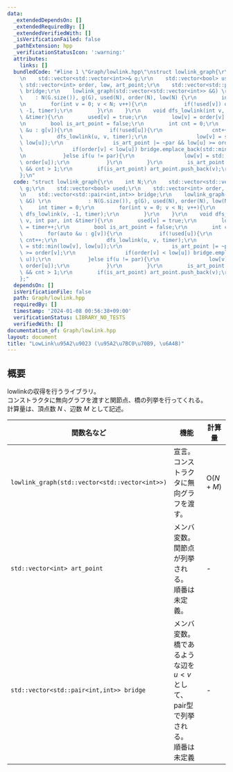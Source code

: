 ```yaml
---
data:
  _extendedDependsOn: []
  _extendedRequiredBy: []
  _extendedVerifiedWith: []
  _isVerificationFailed: false
  _pathExtension: hpp
  _verificationStatusIcon: ':warning:'
  attributes:
    links: []
  bundledCode: "#line 1 \"Graph/lowlink.hpp\"\nstruct lowlink_graph{\r\n    int N;\r\
    \n    std::vector<std::vector<int>>& g;\r\n    std::vector<bool> used;\r\n   \
    \ std::vector<int> order, low, art_point;\r\n    std::vector<std::pair<int,int>>\
    \ bridge;\r\n    lowlink_graph(std::vector<std::vector<int>> &G) \r\n        \
    \    : N(G.size()), g(G), used(N), order(N), low(N) {\r\n        int timer = 0;\r\
    \n        for(int v = 0; v < N; v++){\r\n            if(!used[v]) dfs_lowlink(v,\
    \ -1, timer);\r\n        }\r\n    }\r\n    void dfs_lowlink(int v, int par, int\
    \ &timer){\r\n        used[v] = true;\r\n        low[v] = order[v] = timer++;\r\
    \n        bool is_art_point = false;\r\n        int cnt = 0;\r\n        for(auto\
    \ &u : g[v]){\r\n            if(!used[u]){\r\n                cnt++;\r\n     \
    \           dfs_lowlink(u, v, timer);\r\n                low[v] = std::min(low[v],\
    \ low[u]);\r\n                is_art_point |= ~par && low[u] >= order[v];\r\n\
    \                if(order[v] < low[u]) bridge.emplace_back(std::minmax(v, u));\r\
    \n            }else if(u != par){\r\n                low[v] = std::min(low[v],\
    \ order[u]);\r\n            }\r\n        }\r\n        is_art_point |= par == -1\
    \ && cnt > 1;\r\n        if(is_art_point) art_point.push_back(v);\r\n    }\r\n\
    };\n"
  code: "struct lowlink_graph{\r\n    int N;\r\n    std::vector<std::vector<int>>&\
    \ g;\r\n    std::vector<bool> used;\r\n    std::vector<int> order, low, art_point;\r\
    \n    std::vector<std::pair<int,int>> bridge;\r\n    lowlink_graph(std::vector<std::vector<int>>\
    \ &G) \r\n            : N(G.size()), g(G), used(N), order(N), low(N) {\r\n   \
    \     int timer = 0;\r\n        for(int v = 0; v < N; v++){\r\n            if(!used[v])\
    \ dfs_lowlink(v, -1, timer);\r\n        }\r\n    }\r\n    void dfs_lowlink(int\
    \ v, int par, int &timer){\r\n        used[v] = true;\r\n        low[v] = order[v]\
    \ = timer++;\r\n        bool is_art_point = false;\r\n        int cnt = 0;\r\n\
    \        for(auto &u : g[v]){\r\n            if(!used[u]){\r\n               \
    \ cnt++;\r\n                dfs_lowlink(u, v, timer);\r\n                low[v]\
    \ = std::min(low[v], low[u]);\r\n                is_art_point |= ~par && low[u]\
    \ >= order[v];\r\n                if(order[v] < low[u]) bridge.emplace_back(std::minmax(v,\
    \ u));\r\n            }else if(u != par){\r\n                low[v] = std::min(low[v],\
    \ order[u]);\r\n            }\r\n        }\r\n        is_art_point |= par == -1\
    \ && cnt > 1;\r\n        if(is_art_point) art_point.push_back(v);\r\n    }\r\n\
    };"
  dependsOn: []
  isVerificationFile: false
  path: Graph/lowlink.hpp
  requiredBy: []
  timestamp: '2024-01-08 00:56:38+09:00'
  verificationStatus: LIBRARY_NO_TESTS
  verifiedWith: []
documentation_of: Graph/lowlink.hpp
layout: document
title: "LowLink\u95A2\u9023 (\u95A2\u7BC0\u70B9, \u6A4B)"
---
```


## 概要
lowlinkの収得を行うライブラリ。<br>
コンストラクタに無向グラフを渡すと関節点、橋の列挙を行ってくれる。<br>
計算量は、頂点数 $N$ 、辺数 $M$ として記述。

| 関数名など   | 機能        | 計算量    |
| ------------|----------- | ------------- |
|`lowlink_graph(std::vector<std::vector<int>>)`|宣言。 コンストラクタに無向グラフを渡す。 | $\text{O} (N+M)$ | 
|`std::vector<int> art_point`|メンバ変数。関節点が列挙される。<br>順番は未定義。 | - | 
|`std::vector<std::pair<int,int>> bridge`|メンバ変数。橋であるような辺を $u < v$ として、pair型で列挙される。<br>順番は未定義| - | 
